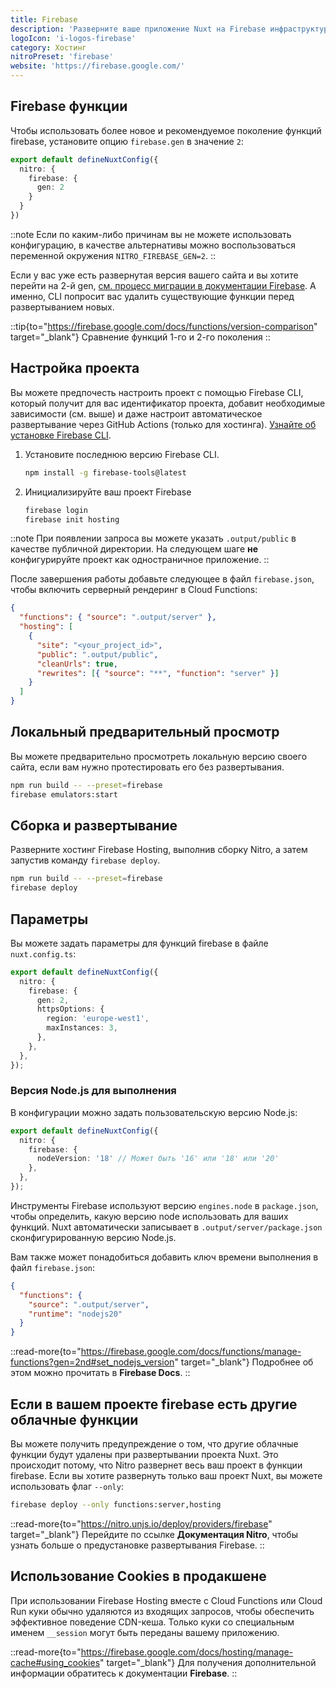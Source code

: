 ```yaml
---
title: Firebase
description: 'Разверните ваше приложение Nuxt на Firebase инфраструктуре.'
logoIcon: 'i-logos-firebase'
category: Хостинг
nitroPreset: 'firebase'
website: 'https://firebase.google.com/'
---
```


## Firebase функции

Чтобы использовать более новое и рекомендуемое поколение функций firebase, установите опцию `firebase.gen` в значение `2`:

```ts [nuxt.config.ts]
export default defineNuxtConfig({
  nitro: {
    firebase: {
      gen: 2
    }
  }
})
```

::note
Если по каким-либо причинам вы не можете использовать конфигурацию, в качестве альтернативы можно воспользоваться переменной окружения `NITRO_FIREBASE_GEN=2`.
::

Если у вас уже есть развернутая версия вашего сайта и вы хотите перейти на 2-й gen, [см. процесс миграции в документации Firebase](https://firebase.google.com/docs/functions/2nd-gen-upgrade). А именно, CLI попросит вас удалить существующие функции перед развертыванием новых.

::tip{to="https://firebase.google.com/docs/functions/version-comparison" target="_blank"}
Сравнение функций 1-го и 2-го поколения
::

## Настройка проекта

Вы можете предпочесть настроить проект с помощью Firebase CLI, который получит для вас идентификатор проекта, добавит необходимые зависимости (см. выше) и даже настроит автоматическое развертывание через GitHub Actions (только для хостинга). [Узнайте об установке Firebase CLI](https://firebase.google.com/docs/cli#windows-npm).

1. Установите последнюю версию Firebase CLI.

    ```bash [Terminal]
    npm install -g firebase-tools@latest
    ```

2. Инициализируйте ваш проект Firebase

    ```bash [Terminal]
    firebase login
    firebase init hosting
    ```

::note
При появлении запроса вы можете указать `.output/public` в качестве публичной директории. На следующем шаге **не** конфигурируйте проект как одностраничное приложение.
::

После завершения работы добавьте следующее в файл `firebase.json`, чтобы включить серверный рендеринг в Cloud Functions:

```json [firebase.json]
{
  "functions": { "source": ".output/server" },
  "hosting": [
    {
      "site": "<your_project_id>",
      "public": ".output/public",
      "cleanUrls": true,
      "rewrites": [{ "source": "**", "function": "server" }]
    }
  ]
}
```

## Локальный предварительный просмотр

Вы можете предварительно просмотреть локальную версию своего сайта, если вам нужно протестировать его без развертывания.

```bash
npm run build -- --preset=firebase
firebase emulators:start
```

## Сборка и развертывание

Разверните хостинг Firebase Hosting, выполнив сборку Nitro, а затем запустив команду `firebase deploy`.

```bash
npm run build -- --preset=firebase
firebase deploy
```

## Параметры

Вы можете задать параметры для функций firebase в файле `nuxt.config.ts`:

```ts [nuxt.config.ts]
export default defineNuxtConfig({
  nitro: {
    firebase: {
      gen: 2,
      httpsOptions: {
        region: 'europe-west1',
        maxInstances: 3,
      },
    },
  },
});
```

### Версия Node.js для выполнения

В конфигурации можно задать пользовательскую версию Node.js:

```ts [nuxt.config.ts]
export default defineNuxtConfig({
  nitro: {
    firebase: {
      nodeVersion: '18' // Может быть '16' или '18' или '20'
    },
  },
});
```

Инструменты Firebase используют версию `engines.node` в `package.json`, чтобы определить, какую версию node использовать для ваших функций. Nuxt автоматически записывает в `.output/server/package.json` сконфигурированную версию Node.js.

Вам также может понадобиться добавить ключ времени выполнения в файл `firebase.json`:

```json [firebase.json]
{
  "functions": {
    "source": ".output/server",
    "runtime": "nodejs20"
  }
}
```

::read-more{to="https://firebase.google.com/docs/functions/manage-functions?gen=2nd#set_nodejs_version" target="_blank"}
Подробнее об этом можно прочитать в **Firebase Docs**.
::

## Если в вашем проекте firebase есть другие облачные функции

Вы можете получить предупреждение о том, что другие облачные функции будут удалены при развертывании проекта Nuxt. Это происходит потому, что Nitro развернет весь ваш проект в функции firebase. Если вы хотите развернуть только ваш проект Nuxt, вы можете использовать флаг `--only`:

```bash
firebase deploy --only functions:server,hosting
```

::read-more{to="https://nitro.unjs.io/deploy/providers/firebase" target="_blank"}
Перейдите по ссылке **Документация Nitro**, чтобы узнать больше о предустановке развертывания Firebase.
::

## Использование Cookies в продакшене

При использовании Firebase Hosting вместе с Cloud Functions или Cloud Run куки обычно удаляются из входящих запросов, чтобы обеспечить эффективное поведение CDN-кеша. Только куки со специальным именем `__session` могут быть переданы вашему приложению.

::read-more{to="https://firebase.google.com/docs/hosting/manage-cache#using_cookies" target="\_blank"}
Для получения дополнительной информации обратитесь к документации **Firebase**.
::
